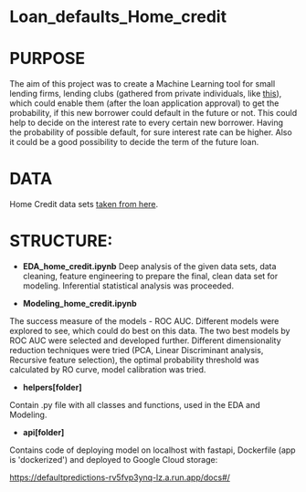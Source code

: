 # Loan_defaults_Home_credit

# PURPOSE

The aim of this project was to create a Machine Learning tool for small lending firms, lending clubs (gathered from private individuals, like [this](https://www.paskoluklubas.lt/?gclid=Cj0KCQjwqoibBhDUARIsAH2OpWjB-YBaFz5v3KqnHxn0DvAD-6W9DL9NGsPszsVIIdwLaQ0HBFVkLacaAicqEALw_wcB)), which could enable them (after the loan application approval) to get the probability, if this new borrower could default in the future or not. This could help to decide on the interest rate to every certain new borrower. Having the probability of possible default, for sure interest rate can be higher. Also it could be a good possibility to decide the term of the future loan. 

# DATA

Home Credit data sets [taken from here](https://www.kaggle.com/competitions/home-credit-default-risk).


# STRUCTURE:

- **EDA_home_credit.ipynb**
Deep analysis of the given data sets, data cleaning, feature engineering to prepare the final, clean data set for modeling. Inferential statistical analysis was proceeded.

- **Modeling_home_credit.ipynb**

The success measure of the models - ROC AUC. Different models were explored to see, which could do best on this data. The two best models by ROC AUC were selected and developed further. Different dimensionality reduction techniques were tried (PCA, Linear Discriminant analysis, Recursive feature selection), the optimal probability threshold was calculated by RO curve, model calibration  was tried.

- **helpers[folder]**

Contain .py file with all classes and functions, used in the EDA and Modeling.

- **api[folder]**

Contains code of deploying model on localhost with fastapi, Dockerfile (app is 'dockerized')
and deployed to Google Cloud storage:

https://defaultpredictions-rv5fvp3ynq-lz.a.run.app/docs#/ 
